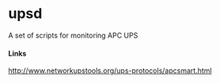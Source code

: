 # upsd

A set of scripts for monitoring APC UPS

#### Links

http://www.networkupstools.org/ups-protocols/apcsmart.html
